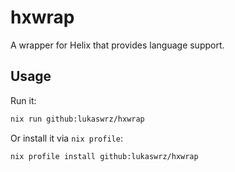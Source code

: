 # hxwrap

A wrapper for Helix that provides language support.

## Usage

Run it:

```bash
nix run github:lukaswrz/hxwrap
```

Or install it via `nix profile`:

```bash
nix profile install github:lukaswrz/hxwrap
```

